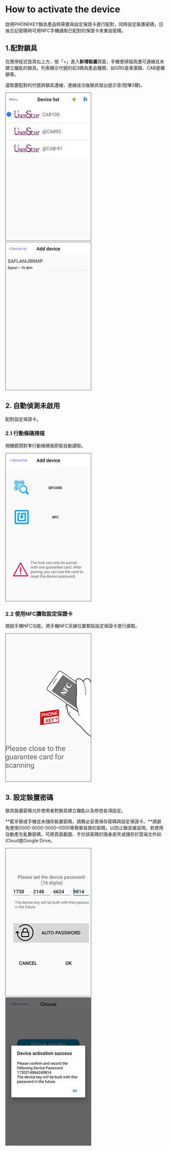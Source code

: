 # How to activate the device

啟用PHONEKEY鎖具產品時需要與設定保證卡進行配對，同時設定裝置密碼，日後忘記密碼時可用NFC手機讀取已配對的保證卡來重設密碼。

## 1.配對鎖具

在應用程式首頁右上方，按「+」進入**新增裝置**頁面，手機會掃描周遭可連線且未建立鑰匙的鎖具。列表顯示代號的前3碼為產品種類，如GRG是車庫鎖、CAB是櫃鎖等。

選取要配對的代號與鎖具連線，連線成功後鎖具發出提示音\(短嗶3聲\)。

![](../.gitbook/assets/screenshot_2019-11-15-16-50-36-686_com.userstar.phonekey.png) ![](../.gitbook/assets/screenshot_2019-11-15-16-54-44-098_com.userstar.phonekey.png)

## 2. 自動偵測未啟用

配對設定保證卡。

### 2.1 行動條碼掃描

相機鏡頭對準行動條碼後即能自動讀取。

![](../.gitbook/assets/screenshot_2019-11-15-17-20-51-303_com.userstar.phonekey.png)

### 2.2 使用NFC讀取設定保證卡

開啟手機NFC功能，將手機NFC天線位置緊貼設定保證卡進行讀取。

![](../.gitbook/assets/screenshot_2019-11-15-17-21-08-279_com.userstar.phonekey.png)

## 3. 設定裝置密碼

鎖具裝置密碼允許使用者對鎖具建立鑰匙以及修改各項設定。

**藍牙鎖或手機並未儲存裝置密碼，請務必妥善保存密碼與設定保證卡。**請避免使用0000-0000-0000-0000等簡單易猜的密碼，以防止鎖具被盜用。若使用自動產生亂數密碼，可將頁面截圖、手抄該密碼於隨身皮夾或儲存於雲端文件如iCloud或Google Drive。

![](../.gitbook/assets/screenshot_2019-11-18-11-56-21-735_com.userstar.phonekey.png) ![](../.gitbook/assets/screenshot_2019-11-18-11-56-46-917_com.userstar.phonekey.png)

